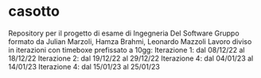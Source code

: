 # casotto
Repository per il progetto di esame di Ingegneria Del Software
Gruppo formato da Julian Marzoli, Hamza Brahmi, Leonardo Mazzoli
Lavoro diviso in iterazioni con timeboxe prefissato a 10gg:
Iterazione 1: dal 08/12/22 al 18/12/22
Iterazione 2: dal 19/12/22 al 29/12/22
Iterazione 4: dal 04/01/23 al 14/01/23
Iterazione 4: dal 15/01/23 al 25/01/23